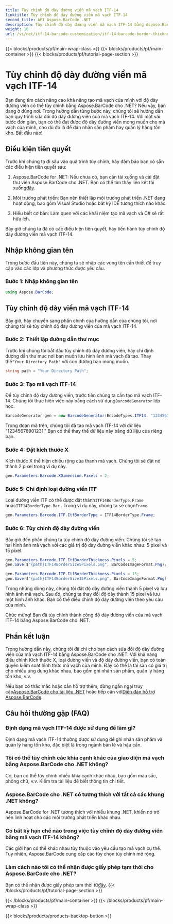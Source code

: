 ```yaml
---
title: Tùy chỉnh độ dày đường viền mã vạch ITF-14
linktitle: Tùy chỉnh độ dày đường viền mã vạch ITF-14
second_title: API Aspose.BarCode .NET
description: Tùy chỉnh độ dày đường viền mã vạch ITF-14 bằng Aspose.BarCode cho .NET. Hướng dẫn từng bước để tạo mã vạch liền mạch.
weight: 10
url: /vi/net/itf-14-barcode-customization/itf-14-barcode-border-thickness-customization/
---
```


{{< blocks/products/pf/main-wrap-class >}}
{{< blocks/products/pf/main-container >}}
{{< blocks/products/pf/tutorial-page-section >}}

# Tùy chỉnh độ dày đường viền mã vạch ITF-14


Bạn đang tìm cách nâng cao khả năng tạo mã vạch của mình với độ dày đường viền có thể tùy chỉnh bằng Aspose.BarCode cho .NET? Nếu vậy, bạn đang ở đúng nơi. Trong hướng dẫn từng bước này, chúng tôi sẽ hướng dẫn bạn quy trình sửa đổi độ dày đường viền của mã vạch ITF-14. Với một vài bước đơn giản, bạn có thể đạt được độ dày đường viền mong muốn cho mã vạch của mình, cho dù đó là để dán nhãn sản phẩm hay quản lý hàng tồn kho. Bắt đầu nào!

## Điều kiện tiên quyết

Trước khi chúng ta đi sâu vào quá trình tùy chỉnh, hãy đảm bảo bạn có sẵn các điều kiện tiên quyết sau:

1.  Aspose.BarCode for .NET: Nếu chưa có, bạn cần tải xuống và cài đặt thư viện Aspose.BarCode cho .NET. Bạn có thể tìm thấy liên kết tải xuống[đây](https://releases.aspose.com/barcode/net/).

2. Môi trường phát triển: Bạn nên thiết lập môi trường phát triển .NET đang hoạt động, bao gồm Visual Studio hoặc bất kỳ IDE tương thích nào khác.

3. Hiểu biết cơ bản: Làm quen với các khái niệm tạo mã vạch và C# sẽ rất hữu ích.

Bây giờ chúng ta đã có các điều kiện tiên quyết, hãy tiến hành tùy chỉnh độ dày đường viền mã vạch ITF-14.

## Nhập không gian tên

Trong bước đầu tiên này, chúng ta sẽ nhập các vùng tên cần thiết để truy cập vào các lớp và phương thức được yêu cầu.

### Bước 1: Nhập không gian tên

```csharp
using Aspose.BarCode;
```

## Tùy chỉnh độ dày viền mã vạch ITF-14

Bây giờ, hãy chuyển sang phần chính của hướng dẫn của chúng tôi, nơi chúng tôi sẽ tùy chỉnh độ dày đường viền của mã vạch ITF-14.

### Bước 2: Thiết lập đường dẫn thư mục

 Trước khi chúng tôi bắt đầu tùy chỉnh độ dày đường viền, hãy chỉ định đường dẫn thư mục nơi bạn muốn lưu hình ảnh mã vạch đã tạo. Thay thế`"Your Directory Path"` với con đường bạn mong muốn.

```csharp
string path = "Your Directory Path";
```

### Bước 3: Tạo mã vạch ITF-14

 Để tùy chỉnh độ dày đường viền, trước tiên chúng ta cần tạo mã vạch ITF-14. Chúng tôi thực hiện việc này bằng cách sử dụng`BarcodeGenerator` lớp học.

```csharp
BarcodeGenerator gen = new BarcodeGenerator(EncodeTypes.ITF14, "12345678901231");
```

Trong đoạn mã trên, chúng tôi đã tạo mã vạch ITF-14 với dữ liệu "12345678901231." Bạn có thể thay thế dữ liệu này bằng dữ liệu của riêng bạn.

### Bước 4: Đặt kích thước X

Kích thước X thể hiện chiều rộng của thanh mã vạch. Chúng tôi sẽ đặt nó thành 2 pixel trong ví dụ này.

```csharp
gen.Parameters.Barcode.XDimension.Pixels = 2;
```

### Bước 5: Chỉ định loại đường viền ITF

 Loại đường viền ITF có thể được đặt thành`ITF14BorderType.Frame` hoặc`ITF14BorderType.Bar` . Trong ví dụ này, chúng ta sẽ chọn`Frame`.

```csharp
gen.Parameters.Barcode.ITF.ItfBorderType = ITF14BorderType.Frame;
```

### Bước 6: Tùy chỉnh độ dày đường viền

Bây giờ đến phần chúng ta tùy chỉnh độ dày đường viền. Chúng tôi sẽ tạo hai hình ảnh mã vạch với các giá trị độ dày đường viền khác nhau: 5 pixel và 15 pixel.

```csharp
gen.Parameters.Barcode.ITF.ItfBorderThickness.Pixels = 5;
gen.Save($"{path}ITF14BorderSize5Pixels.png", BarCodeImageFormat.Png);

gen.Parameters.Barcode.ITF.ItfBorderThickness.Pixels = 15;
gen.Save($"{path}ITF14BorderSize15Pixels.png", BarCodeImageFormat.Png);
```

Trong những dòng này, chúng tôi đặt độ dày đường viền thành 5 pixel và lưu hình ảnh mã vạch. Sau đó, chúng ta thay đổi độ dày thành 15 pixel và lưu một hình ảnh khác. Bạn có thể điều chỉnh độ dày đường viền theo yêu cầu của mình.

Chúc mừng! Bạn đã tùy chỉnh thành công độ dày đường viền của mã vạch ITF-14 bằng Aspose.BarCode cho .NET.

## Phần kết luận

Trong hướng dẫn này, chúng tôi đã chỉ cho bạn cách sửa đổi độ dày đường viền của mã vạch ITF-14 bằng Aspose.BarCode cho .NET. Với khả năng điều chỉnh Kích thước X, loại đường viền và độ dày đường viền, bạn có toàn quyền kiểm soát hình thức mã vạch của mình. Đây có thể là tài sản có giá trị cho nhiều ứng dụng khác nhau, bao gồm ghi nhãn sản phẩm, quản lý hàng tồn kho, v.v.

 Nếu bạn có thắc mắc hoặc cần hỗ trợ thêm, đừng ngần ngại truy cập[Aspose.BarCode cho tài liệu .NET](https://reference.aspose.com/barcode/net/) hoặc tiếp cận với[Diễn đàn hỗ trợ Aspose.BarCode](https://forum.aspose.com/c/barcode/13).

## Câu hỏi thường gặp (FAQ)

### Định dạng mã vạch ITF-14 được sử dụng để làm gì?
Định dạng mã vạch ITF-14 thường được sử dụng để ghi nhãn sản phẩm và quản lý hàng tồn kho, đặc biệt là trong ngành bán lẻ và hậu cần.

### Tôi có thể tùy chỉnh các khía cạnh khác của giao diện mã vạch bằng Aspose.BarCode cho .NET không?
Có, bạn có thể tùy chỉnh nhiều khía cạnh khác nhau, bao gồm màu sắc, phông chữ, v.v. Kiểm tra tài liệu để biết thông tin chi tiết.

### Aspose.BarCode cho .NET có tương thích với tất cả các khung .NET không?
Aspose.BarCode for .NET tương thích với nhiều khung .NET, khiến nó trở nên linh hoạt cho các môi trường phát triển khác nhau.

### Có bất kỳ hạn chế nào trong việc tùy chỉnh độ dày đường viền bằng mã vạch ITF-14 không?
Các giới hạn có thể khác nhau tùy thuộc vào yêu cầu tạo mã vạch cụ thể. Tuy nhiên, Aspose.BarCode cung cấp các tùy chọn tùy chỉnh mở rộng.

### Làm cách nào tôi có thể nhận được giấy phép tạm thời cho Aspose.BarCode cho .NET?
 Bạn có thể nhận được giấy phép tạm thời từ[đây](https://purchase.aspose.com/temporary-license/).
{{< /blocks/products/pf/tutorial-page-section >}}

{{< /blocks/products/pf/main-container >}}
{{< /blocks/products/pf/main-wrap-class >}}

{{< blocks/products/products-backtop-button >}}
